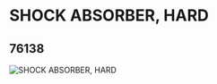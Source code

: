 # SHOCK ABSORBER, HARD
## 76138
![SHOCK ABSORBER, HARD](https://lc-www-live-s.legocdn.com/media/bricks/5/2/6027565.jpg)